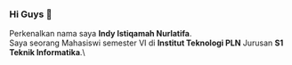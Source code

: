 ### Hi Guys 👋

<!--
**inndyis/Inndyis** is a ✨ _special_ ✨ repository because its `README.md` (this file) appears on your GitHub profile.

Here are some ideas to get you started:

- 🔭 I’m currently working on ...
- 🌱 I’m currently learning ...
- 👯 I’m looking to collaborate on ...
- 🤔 I’m looking for help with ...
- 💬 Ask me about ...
- 📫 How to reach me: ...
- 😄 Pronouns: ...
- ⚡ Fun fact: ...
-->

Perkenalkan nama saya **Indy Istiqamah Nurlatifa**.\
Saya seorang Mahasiswi semester VI di **Institut Teknologi PLN** Jurusan **S1 Teknik Informatika**.\
